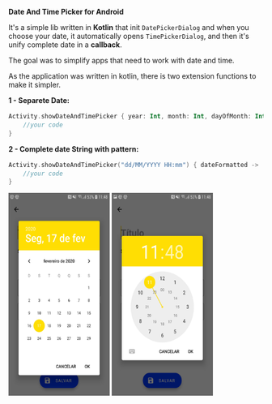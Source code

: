 **Date And Time Picker for Android**

It's a simple lib written in **Kotlin** that init `DatePickerDialog` and when you choose your date, it automatically opens `TimePickerDialog`, and then it's unify complete date in a **callback**.

The goal was to simplify apps that need to work with date and time. 

As the application was written in kotlin, there is two extension functions to make it simpler.

**1 - Separete Date:**

```kotlin
Activity.showDateAndTimePicker { year: Int, month: Int, dayOfMonth: Int, hourOfDay: Int, minute: Int ->  
	//your code
}
 ```

**2 - Complete date String with pattern:**
```kotlin
Activity.showDateAndTimePicker("dd/MM/YYYY HH:mm") { dateFormatted ->  
	//your code
}
```

<img src="images/date.jpg" width="200" height="400" />

<img src="images/time.jpg" width="200" height="400" />


